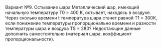 Вариант №9. Остывание шара
Металлический шар, имеющий начальную температуру T0 = 400 К, остывает, находясь
в воздухе. Через сколько времени t температура шара станет равной T1 = 300К, если
понижение температуры пропорционально времени и разности температуры шара и
воздуха TS = 280? Недостающие данные дополнить самостоятельно (материал шара,
коэффициент пропорциональности).
